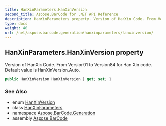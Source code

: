```yaml
---
title: HanXinParameters.HanXinVersion
second_title: Aspose.BarCode for .NET API Reference
description: HanXinParameters property. Version of HanXin Code. From Version01 to Version84 for Han Xin code. Default value is HanXinVersion.Auto
type: docs
weight: 40
url: /net/aspose.barcode.generation/hanxinparameters/hanxinversion/
---
```

## HanXinParameters.HanXinVersion property

Version of HanXin Code. From Version01 to Version84 for Han Xin code. Default value is HanXinVersion.Auto.

```csharp
public HanXinVersion HanXinVersion { get; set; }
```

### See Also

* enum [HanXinVersion](../../hanxinversion/)
* class [HanXinParameters](../)
* namespace [Aspose.BarCode.Generation](../../../aspose.barcode.generation/)
* assembly [Aspose.BarCode](../../../)


